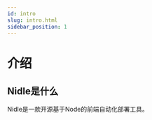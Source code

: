 ```yaml
---
id: intro
slug: intro.html
sidebar_position: 1
---
```


# 介绍
## Nidle是什么
Nidle是一款开源基于Node的前端自动化部署工具。
